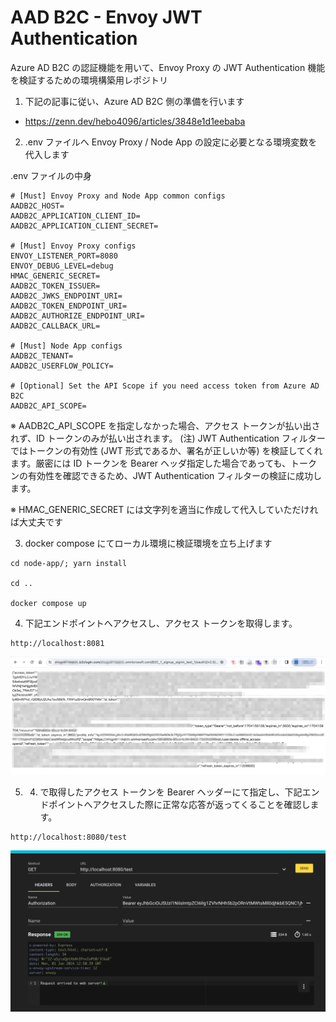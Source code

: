# AAD B2C - Envoy JWT Authentication
Azure AD B2C の認証機能を用いて、Envoy Proxy の JWT Authentication 機能を検証するための環境構築用レポジトリ

1. 下記の記事に従い、Azure AD B2C 側の準備を行います
- https://zenn.dev/hebo4096/articles/3848e1d1eebaba

2. .env ファイルへ Envoy Proxy / Node App の設定に必要となる環境変数を代入します

.env ファイルの中身
```
# [Must] Envoy Proxy and Node App common configs
AADB2C_HOST=
AADB2C_APPLICATION_CLIENT_ID=
AADB2C_APPLICATION_CLIENT_SECRET=

# [Must] Envoy Proxy configs
ENVOY_LISTENER_PORT=8080
ENVOY_DEBUG_LEVEL=debug
HMAC_GENERIC_SECRET=
AADB2C_TOKEN_ISSUER=
AADB2C_JWKS_ENDPOINT_URI=
AADB2C_TOKEN_ENDPOINT_URI=
AADB2C_AUTHORIZE_ENDPOINT_URI=
AADB2C_CALLBACK_URL=

# [Must] Node App configs
AADB2C_TENANT=
AADB2C_USERFLOW_POLICY=

# [Optional] Set the API Scope if you need access token from Azure AD B2C
AADB2C_API_SCOPE=
```
※ AADB2C_API_SCOPE を指定しなかった場合、アクセス トークンが払い出されず、ID トークンのみが払い出されます。
(注) JWT Authentication フィルターではトークンの有効性 (JWT 形式であるか、署名が正しいか等) を検証してくれます。厳密には ID トークンを Bearer ヘッダ指定した場合であっても、トークンの有効性を確認できるため、JWT Authentication フィルターの検証に成功します。

※ HMAC_GENERIC_SECRET には文字列を適当に作成して代入していただければ大丈夫です

3. docker compose にてローカル環境に検証環境を立ち上げます

```
cd node-app/; yarn install

cd ..

docker compose up
```

4. 下記エンドポイントへアクセスし、アクセス トークンを取得します。
```
http://localhost:8081
```

![localhost:8081 の応答](images/get-token.png)

5. 4. で取得したアクセス トークンを Bearer ヘッダーにて指定し、下記エンドポイントへアクセスした際に正常な応答が返ってくることを確認します。
```
http://localhost:8080/test
```

![http://localhost:8080/test からの正常応答](images/success_response.png)
